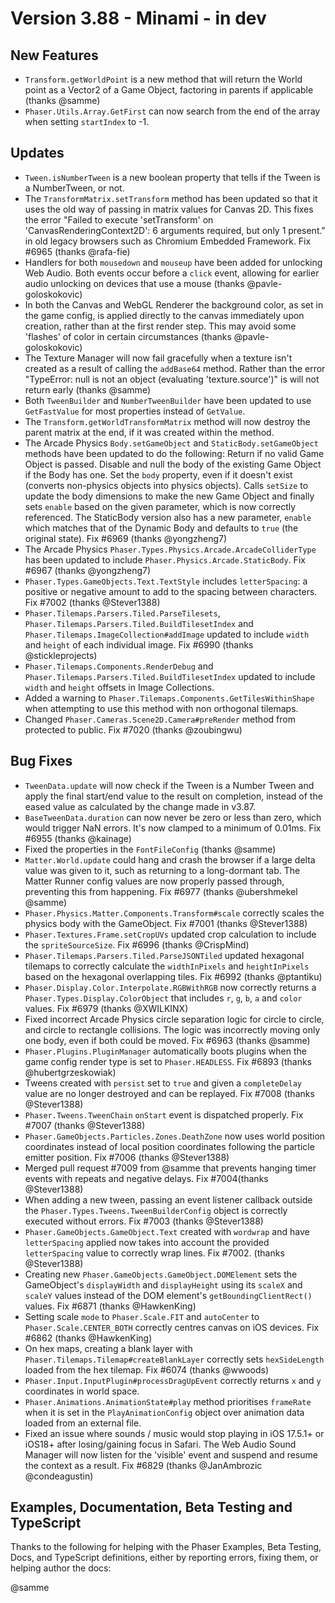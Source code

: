 # Version 3.88 - Minami - in dev

## New Features

* `Transform.getWorldPoint` is a new method that will return the World point as a Vector2 of a Game Object, factoring in parents if applicable (thanks @samme)
* `Phaser.Utils.Array.GetFirst` can now search from the end of the array when setting `startIndex` to -1.

## Updates

* `Tween.isNumberTween` is a new boolean property that tells if the Tween is a NumberTween, or not.
* The `TransformMatrix.setTransform` method has been updated so that it uses the old way of passing in matrix values for Canvas 2D. This fixes the error "Failed to execute 'setTransform' on 'CanvasRenderingContext2D': 6 arguments required, but only 1 present." in old legacy browsers such as Chromium Embedded Framework. Fix #6965 (thanks @rafa-fie)
* Handlers for both `mousedown` and `mouseup` have been added for unlocking Web Audio. Both events occur before a `click` event, allowing for earlier audio unlocking on devices that use a mouse (thanks @pavle-goloskokovic)
* In both the Canvas and WebGL Renderer the background color, as set in the game config, is applied directly to the canvas immediately upon creation, rather than at the first render step. This may avoid some 'flashes' of color in certain circumstances (thanks @pavle-goloskokovic)
* The Texture Manager will now fail gracefully when a texture isn't created as a result of calling the `addBase64` method. Rather than the error "TypeError: null is not an object (evaluating 'texture.source')" is will not return early (thanks @samme)
* Both `TweenBuilder` and `NumberTweenBuilder` have been updated to use `GetFastValue` for most properties instead of `GetValue`.
* The `Transform.getWorldTransformMatrix` method will now destroy the parent matrix at the end, if it was created within the method.
* The Arcade Physics `Body.setGameObject` and `StaticBody.setGameObject` methods have been updated to do the following: Return if no valid Game Object is passed. Disable and null the body of the existing Game Object if the Body has one. Set the `body` property, even if it doesn't exist (converts non-physics objects into physics objects). Calls `setSize` to update the body dimensions to make the new Game Object and finally sets `enable` based on the given parameter, which is now correctly referenced. The StaticBody version also has a new parameter, `enable` which matches that of the Dynamic Body and defaults to `true` (the original state). Fix #6969 (thanks @yongzheng7)
* The Arcade Physics `Phaser.Types.Physics.Arcade.ArcadeColliderType` has been updated to include `Phaser.Physics.Arcade.StaticBody`. Fix #6967 (thanks @yongzheng7)
* `Phaser.Types.GameObjects.Text.TextStyle` includes `letterSpacing`: a positive or negative amount to add to the spacing between characters. Fix #7002 (thanks @Stever1388)
* `Phaser.Tilemaps.Parsers.Tiled.ParseTilesets`, `Phaser.Tilemaps.Parsers.Tiled.BuildTilesetIndex` and `Phaser.Tilemaps.ImageCollection#addImage` updated to include `width` and `height` of each individual image. Fix #6990 (thanks @stickleprojects)
* `Phaser.Tilemaps.Components.RenderDebug` and `Phaser.Tilemaps.Parsers.Tiled.BuildTilesetIndex` updated to include `width` and `height` offsets in Image Collections.
* Added a warning to `Phaser.Tilemaps.Components.GetTilesWithinShape` when attempting to use this method with non orthogonal tilemaps.
* Changed `Phaser.Cameras.Scene2D.Camera#preRender` method from protected to public. Fix #7020 (thanks @zoubingwu)

## Bug Fixes

* `TweenData.update` will now check if the Tween is a Number Tween and apply the final start/end value to the result on completion, instead of the eased value as calculated by the change made in v3.87.
* `BaseTweenData.duration` can now never be zero or less than zero, which would trigger NaN errors. It's now clamped to a minimum of 0.01ms. Fix #6955 (thanks @kainage)
* Fixed the properties in the `FontFileConfig` (thanks @samme)
* `Matter.World.update` could hang and crash the browser if a large delta value was given to it, such as returning to a long-dormant tab. The Matter Runner config values are now properly passed through, preventing this from happening. Fix #6977 (thanks @ubershmekel @samme)
* `Phaser.Physics.Matter.Components.Transform#scale` correctly scales the physics body with the GameObject. Fix #7001 (thanks @Stever1388)
* `Phaser.Textures.Frame.setCropUVs` updated crop calculation to include the `spriteSourceSize`. Fix #6996 (thanks @CrispMind)
* `Phaser.Tilemaps.Parsers.Tiled.ParseJSONTiled` updated hexagonal tilemaps to correctly calculate the `widthInPixels` and `heightInPixels` based on the hexagonal overlapping tiles. Fix #6992 (thanks @ptantiku)
* `Phaser.Display.Color.Interpolate.RGBWithRGB` now correctly returns a `Phaser.Types.Display.ColorObject` that includes `r`, `g`, `b`, `a` and `color` values. Fix #6979 (thanks @XWILKINX)
* Fixed incorrect Arcade Physics circle separation logic for circle to circle, and circle to rectangle collisions. The logic was incorrectly moving only one body, even if both could be moved. Fix #6963 (thanks @samme)
* `Phaser.Plugins.PluginManager` automatically boots plugins when the game config render type is set to `Phaser.HEADLESS`. Fix #6893 (thanks @hubertgrzeskowiak)
* Tweens created with `persist` set to `true` and given a `completeDelay` value are no longer destroyed and can be replayed. Fix #7008 (thanks @Stever1388)
* `Phaser.Tweens.TweenChain` `onStart` event is dispatched properly. Fix #7007 (thanks @Stever1388)
* `Phaser.GameObjects.Particles.Zones.DeathZone` now uses world position coordinates instead of local position coordinates following the particle emitter position. Fix #7006 (thanks @Stever1388)
* Merged pull request #7009 from @samme that prevents hanging timer events with repeats and negative delays. Fix #7004(thanks @Stever1388)
* When adding a new tween, passing an event listener callback outside the `Phaser.Types.Tweens.TweenBuilderConfig` object is correctly executed without errors. Fix #7003 (thanks @Stever1388)
* `Phaser.GameObjects.GameObject.Text` created with `wordwrap` and have `letterSpacing` applied now takes into account the provided `letterSpacing` value to correctly wrap lines. Fix #7002. (thanks @Stever1388)
* Creating new `Phaser.GameObjects.GameObject.DOMElement` sets the GameObject's `displayWidth` and `displayHeight` using its `scaleX` and `scaleY` values instead of the DOM element's `getBoundingClientRect()` values. Fix #6871 (thanks @HawkenKing)
* Setting scale `mode` to `Phaser.Scale.FIT` and `autoCenter` to `Phaser.Scale.CENTER_BOTH` correctly centres canvas on iOS devices. Fix #6862 (thanks @HawkenKing)
* On hex maps, creating a blank layer with `Phaser.Tilemaps.Tilemap#createBlankLayer` correctly sets `hexSideLength` loaded from the hex tilemap. Fix #6074 (thanks @wwoods)
* `Phaser.Input.InputPlugin#processDragUpEvent` correctly returns `x` and `y` coordinates in world space.
* `Phaser.Animations.AnimationState#play` method prioritises `frameRate` when it is set in the `PlayAnimationConfig` object over animation data loaded from an external file.
* Fixed an issue where sounds / music would stop playing in iOS 17.5.1+ or iOS18+ after losing/gaining focus in Safari. The Web Audio Sound Manager will now listen for the 'visible' event and suspend and resume the context as a result. Fix #6829 (thanks @JanAmbrozic @condeagustin)

## Examples, Documentation, Beta Testing and TypeScript

Thanks to the following for helping with the Phaser Examples, Beta Testing, Docs, and TypeScript definitions, either by reporting errors, fixing them, or helping author the docs:

@samme
